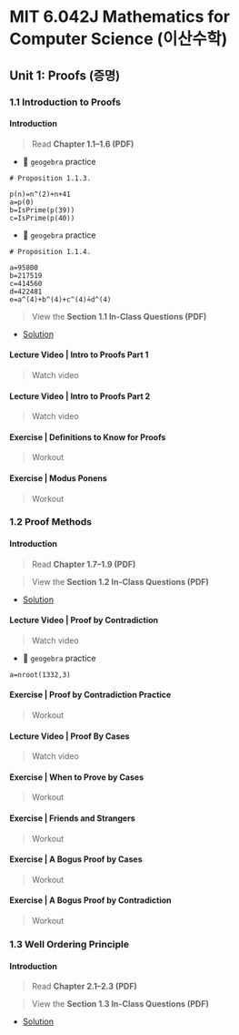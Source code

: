 # MIT 6.042J Mathematics for Computer Science (이산수학)

## Unit 1: Proofs (증명)

### 1.1 Introduction to Proofs

#### Introduction
> Read **Chapter 1.1–1.6 (PDF)**

- 🎯 `geogebra` practice
```
# Proposition 1.1.3.

p(n)=n^(2)+n+41
a=p(0)
b=IsPrime(p(39))
c=IsPrime(p(40))
```
- 🎯 `geogebra` practice
```
# Proposition 1.1.4.

a=95800
b=217519
c=414560
d=422481
e=a^(4)+b^(4)+c^(4)≟d^(4)
```
> View the **Section 1.1 In-Class Questions (PDF)**

- [Solution](https://ocw.mit.edu/courses/electrical-engineering-and-computer-science/6-042j-mathematics-for-computer-science-spring-2015/in-class-questions/MIT6_042JS15_cp1.pdf)


#### Lecture Video | Intro to Proofs Part 1
> Watch video

#### Lecture Video | Intro to Proofs Part 2
> Watch video

#### Exercise | Definitions to Know for Proofs
> Workout

#### Exercise | Modus Ponens
> Workout






### 1.2 Proof Methods 

#### Introduction
> Read **Chapter 1.7–1.9 (PDF)**

> View the **Section 1.2 In-Class Questions (PDF)**

- [Solution](https://ocw.mit.edu/courses/electrical-engineering-and-computer-science/6-042j-mathematics-for-computer-science-spring-2015/in-class-questions/MIT6_042JS15_cp2.pdf)

#### Lecture Video | Proof by Contradiction
> Watch video

- 🎯 `geogebra` practice
```
a=nroot(1332,3)
```

#### Exercise | Proof by Contradiction Practice
> Workout

#### Lecture Video | Proof By Cases
> Watch video

#### Exercise | When to Prove by Cases
> Workout

#### Exercise | Friends and Strangers
> Workout

#### Exercise | A Bogus Proof by Cases
> Workout

#### Exercise | A Bogus Proof by Contradiction
> Workout




### 1.3 Well Ordering Principle

#### Introduction
> Read **Chapter 2.1–2.3 (PDF)**

> View the **Section 1.3 In-Class Questions (PDF)**

- [Solution](https://ocw.mit.edu/courses/electrical-engineering-and-computer-science/6-042j-mathematics-for-computer-science-spring-2015/in-class-questions/MIT6_042JS15_cp3.pdf)









